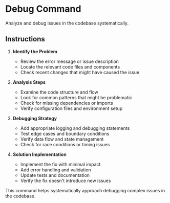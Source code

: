 # Debug Command

Analyze and debug issues in the codebase systematically.

## Instructions

1. **Identify the Problem**
   - Review the error message or issue description
   - Locate the relevant code files and components
   - Check recent changes that might have caused the issue

2. **Analysis Steps**
   - Examine the code structure and flow
   - Look for common patterns that might be problematic
   - Check for missing dependencies or imports
   - Verify configuration files and environment setup

3. **Debugging Strategy**
   - Add appropriate logging and debugging statements
   - Test edge cases and boundary conditions
   - Verify data flow and state management
   - Check for race conditions or timing issues

4. **Solution Implementation**
   - Implement the fix with minimal impact
   - Add error handling and validation
   - Update tests and documentation
   - Verify the fix doesn't introduce new issues

This command helps systematically approach debugging complex issues in the codebase.
